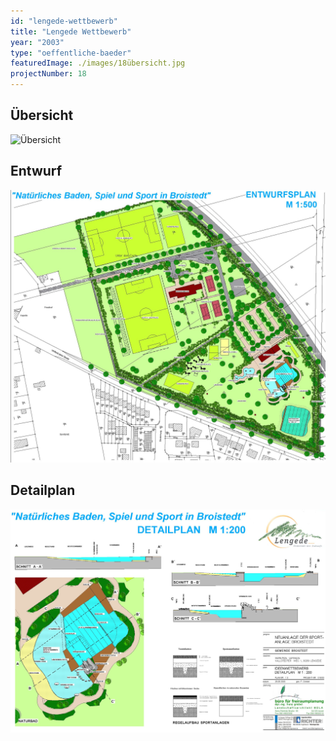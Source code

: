 ```yaml
---
id: "lengede-wettbewerb"
title: "Lengede Wettbewerb"
year: "2003"
type: "oeffentliche-baeder"
featuredImage: ./images/18übersicht.jpg
projectNumber: 18
---
```


## Übersicht
![Übersicht](./images/18%C3%BCbersicht.jpg)

## Entwurf
![Entwurf](./images/18entwurf.jpg)

## Detailplan
![Detailplan](./images/18detailplan.jpg)